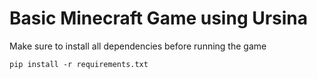 # Basic Minecraft Game using Ursina


Make sure to install all dependencies before running the game
```
pip install -r requirements.txt
```
